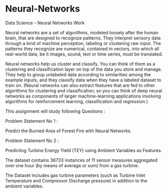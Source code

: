 # Neural-Networks

Data Science - Neural Networks Work

Neural networks are a set of algorithms, modeled loosely after the human brain, that are designed to recognize patterns. They interpret sensory data through a kind of machine perception, labeling or clustering raw input. The patterns they recognize are numerical, contained in vectors, into which all real-world data, be it images, sound, text or time series, must be translated.

Neural networks help us cluster and classify. You can think of them as a clustering and classification layer on top of the data you store and manage. They help to group unlabeled data according to similarities among the example inputs, and they classify data when they have a labeled dataset to train on. (Neural networks can also extract features that are fed to other algorithms for clustering and classification; so you can think of deep neural networks as components of larger machine-learning applications involving algorithms for reinforcement learning, classification and regression.)

This assignment will study following Questions :

Problem Statement No 1 :

Predict the Burned Area of Forest Fire with Neural Networks.

Problem Statement No 2 :

Predicting Turbine Energy Yield (TEY) using Ambient Variables as Features.

The dataset contains 36733 instances of 11 sensor measures aggregated over one hour (by means of average or sum) from a gas turbine.

The Dataset includes gas turbine parameters (such as Turbine Inlet Temperature and Compressor Discharge pressure) in addition to the ambient variables.

